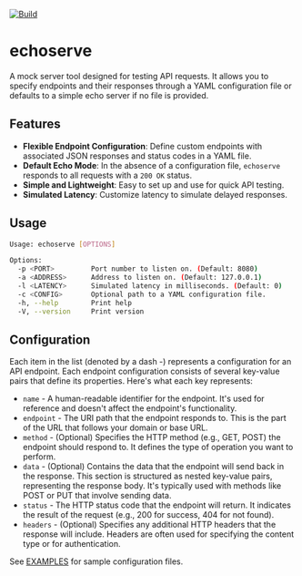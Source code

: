[![Build](https://github.com/ztroop/echoserve/actions/workflows/build.yml/badge.svg?branch=main)](https://github.com/ztroop/echoserve/actions/workflows/build.yml)

# echoserve

A mock server tool designed for testing API requests. It allows you to specify endpoints and their responses through a YAML configuration file or defaults to a simple echo server if no file is provided.

## Features

- **Flexible Endpoint Configuration**: Define custom endpoints with associated JSON responses and status codes in a YAML file.
- **Default Echo Mode**: In the absence of a configuration file, `echoserve` responds to all requests with a `200 OK` status.
- **Simple and Lightweight**: Easy to set up and use for quick API testing.
- **Simulated Latency**: Customize latency to simulate delayed responses.

## Usage

```sh
Usage: echoserve [OPTIONS]

Options:
  -p <PORT>         Port number to listen on. (Default: 8080)
  -a <ADDRESS>      Address to listen on. (Default: 127.0.0.1)
  -l <LATENCY>      Simulated latency in milliseconds. (Default: 0)
  -c <CONFIG>       Optional path to a YAML configuration file.
  -h, --help        Print help
  -V, --version     Print version
```

## Configuration

Each item in the list (denoted by a dash -) represents a configuration for an API endpoint. Each endpoint configuration consists of several key-value pairs that define its properties. Here's what each key represents:

- `name` - A human-readable identifier for the endpoint. It's used for reference and doesn't affect the endpoint's functionality.
- `endpoint` - The URI path that the endpoint responds to. This is the part of the URL that follows your domain or base URL.
- `method` - (Optional) Specifies the HTTP method (e.g., GET, POST) the endpoint should respond to. It defines the type of operation you want to perform.
- `data` - (Optional) Contains the data that the endpoint will send back in the response. This section is structured as nested key-value pairs, representing the response body. It's typically used with methods like POST or PUT that involve sending data.
- `status` - The HTTP status code that the endpoint will return. It indicates the result of the request (e.g., 200 for success, 404 for not found).
- `headers` - (Optional) Specifies any additional HTTP headers that the response will include. Headers are often used for specifying the content type or for authentication.

See [EXAMPLES](./examples/) for sample configuration files.